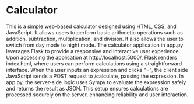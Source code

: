 # Calculator
This is a simple web-based calculator designed using HTML, CSS, and JavaScript. It allows users to perform basic arithmetic operations such as addition, subtraction, multiplication, and division. It also allows the user to switch from day mode to night mode.
The calculator application in app.py leverages Flask to provide a responsive and interactive user experience. Upon accessing the application at http://localhost:5000/, Flask renders index.html, where users can perform calculations using a straightforward interface. When the user inputs an expression and clicks "=", the client side JavaScript sends a POST request to /calculate, passing the expression. In app.py, the server-side logic uses Sympy to evaluate the expression safely and returns the result as JSON. This setup ensures calculations are processed securely on the server, enhancing reliability and user interaction.
